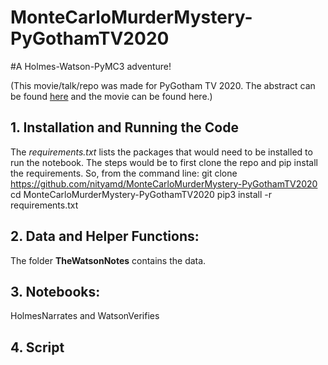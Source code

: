 # MonteCarloMurderMystery-PyGothamTV2020
#A Holmes-Watson-PyMC3 adventure!

(This movie/talk/repo was made for PyGotham TV 2020. The abstract can be found [here](https://2020.pygotham.tv/talks/a-monte-carlo-murder-mystery-a-holmes-watson-pymc3-adventure/) and the movie can be found here.)

## 1. Installation and Running the Code

The <i>requirements.txt</i> lists the packages that would need to be installed to run the notebook. The steps would be to first clone the repo and pip install the requirements. So, from the command line:
git clone https://github.com/nityamd/MonteCarloMurderMystery-PyGothamTV2020
cd MonteCarloMurderMystery-PyGothamTV2020
pip3 install -r requirements.txt

## 2. Data and Helper Functions:
The folder <b>TheWatsonNotes</b> contains the data.



## 3. Notebooks:
HolmesNarrates and WatsonVerifies


## 4. Script
